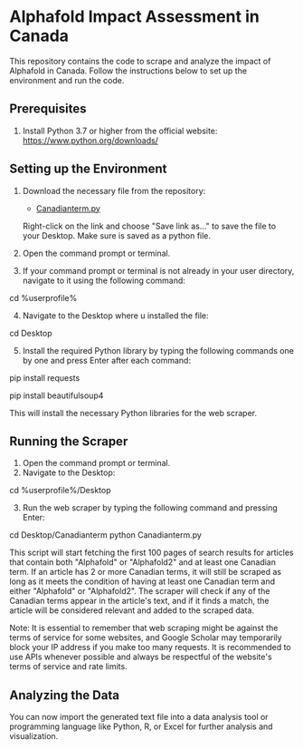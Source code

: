 # Alphafold Impact Assessment in Canada

This repository contains the code to scrape and analyze the impact of Alphafold in Canada. Follow the instructions below to set up the environment and run the code.

## Prerequisites

1. Install Python 3.7 or higher from the official website: https://www.python.org/downloads/

## Setting up the Environment

1. Download the necessary file from the repository:

   - [Canadianterm.py](https://raw.githubusercontent.com/Williamhsu1999/AlphaFold/main/Beautifulsoup/Canadianterm.py)

   Right-click on the link and choose "Save link as..." to save the file to your Desktop. Make sure is saved as a python file. 

2. Open the command prompt or terminal.

3. If your command prompt or terminal is not already in your user directory, navigate to it using the following command:

cd %userprofile%

4. Navigate to the Desktop where u installed the file:

cd Desktop

5. Install the required Python library by typing the following commands one by one and press Enter after each command:

pip install requests

pip install beautifulsoup4

This will install the necessary Python libraries for the web scraper.

## Running the Scraper

1. Open the command prompt or terminal.
2. Navigate to the Desktop:

cd %userprofile%/Desktop

3. Run the web scraper by typing the following command and pressing Enter:

cd Desktop/Canadianterm
python Canadianterm.py


This script will start fetching the first 100 pages of search results for articles that contain both "Alphafold" or "Alphafold2" and at least one Canadian term. If an article has 2 or more Canadian terms, it will still be scraped as long as it meets the condition of having at least one Canadian term and either "Alphafold" or "Alphafold2". The scraper will check if any of the Canadian terms appear in the article's text, and if it finds a match, the article will be considered relevant and added to the scraped data.

Note: It is essential to remember that web scraping might be against the terms of service for some websites, and Google Scholar may temporarily block your IP address if you make too many requests. It is recommended to use APIs whenever possible and always be respectful of the website's terms of service and rate limits.

## Analyzing the Data

You can now import the generated text file into a data analysis tool or programming language like Python, R, or Excel for further analysis and visualization.







